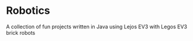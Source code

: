 # Robotics
A collection of fun projects written in Java using Lejos EV3 with Legos EV3 brick robots
